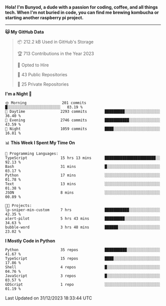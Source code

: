 <p>
<b>Hola! I'm Bunyod, a dude with a passion for coding, coffee, and all things tech. When I'm not buried in code, you can find me brewing kombucha or starting another raspberry pi project.</b>
</p>

---

<!--START_SECTION:waka-->
**🐱 My GitHub Data** 

> 📦 212.2 kB Used in GitHub's Storage 
 > 
> 🏆 713 Contributions in the Year 2023
 > 
> 💼 Opted to Hire
 > 
> 📜 43 Public Repositories 
 > 
> 🔑 25 Private Repositories 
 > 
**I'm a Night 🦉** 

```text
🌞 Morning                201 commits         █░░░░░░░░░░░░░░░░░░░░░░░░   03.19 % 
🌆 Daytime                2293 commits        █████████░░░░░░░░░░░░░░░░   36.40 % 
🌃 Evening                2746 commits        ███████████░░░░░░░░░░░░░░   43.59 % 
🌙 Night                  1059 commits        ████░░░░░░░░░░░░░░░░░░░░░   16.81 % 
```


📊 **This Week I Spent My Time On** 

```text
💬 Programming Languages: 
TypeScript               15 hrs 13 mins      ███████████████████████░░   92.13 % 
Bash                     31 mins             █░░░░░░░░░░░░░░░░░░░░░░░░   03.17 % 
Python                   17 mins             ░░░░░░░░░░░░░░░░░░░░░░░░░   01.78 % 
Text                     13 mins             ░░░░░░░░░░░░░░░░░░░░░░░░░   01.38 % 
JSON                     8 mins              ░░░░░░░░░░░░░░░░░░░░░░░░░   00.89 % 

🐱‍💻 Projects: 
lp-sniper-min-custom     7 hrs               ███████████░░░░░░░░░░░░░░   42.35 % 
alert-pilot              5 hrs 43 mins       █████████░░░░░░░░░░░░░░░░   34.63 % 
bubble-word              3 hrs 48 mins       ██████░░░░░░░░░░░░░░░░░░░   23.02 % 
```

**I Mostly Code in Python** 

```text
Python                   35 repos            ██████████░░░░░░░░░░░░░░░   41.67 % 
TypeScript               15 repos            ████░░░░░░░░░░░░░░░░░░░░░   17.86 % 
Shell                    4 repos             █░░░░░░░░░░░░░░░░░░░░░░░░   04.76 % 
JavaScript               3 repos             █░░░░░░░░░░░░░░░░░░░░░░░░   03.57 % 
GDScript                 1 repo              ░░░░░░░░░░░░░░░░░░░░░░░░░   01.19 % 
```




 Last Updated on 31/12/2023 18:33:44 UTC
<!--END_SECTION:waka-->
